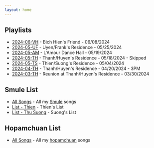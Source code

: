 ```yaml
---
layout: home
---
```

## Playlists

* [2024-06-VH](/playlist/list/2024-06-VH) - Bich Hien's Friend - 06/08/2024
* [2024-05-UF](/playlist/list/2024-05-UF) - Uyen/Frank's Residence - 05/25/2024
* [2024-05-AM](/playlist/list/2024-05-AM) - L'Amour Dance Hall - 05/19/2024
* [2024-05-TH](/playlist/list/2024-05-TH) - Thanh/Huyen's Residence - 05/18/2024 - Skipped
* [2024-05-TS](/playlist/list/2024-05-TS) - Thien/Suong's Residence - 05/04/2024
* [2024-04-TH](/playlist/list/2024-04-TH) - Thanh/Huyen's Residence - 04/20/2024 - 3PM
* [2024-03-TH](/playlist/list/2024-03-TH) - Reunion at Thanh/Huyen's Residence - 03/30/2024

## Smule List

* [All Songs](/smule/song_list/THV_13) - All my [Smule](https://www.smule.com) songs
* [List - Thien](/playlist/singer/thien) - Thien's List
* [List - Thu Suong](/playlist/singer/thu-suong) - Suong's List

## Hopamchuan List

* [All Songs](https://hopamchuan.com/profile/posted/thienv) - All my [hopamchuan](https://www.hopamchuan.com) songs

